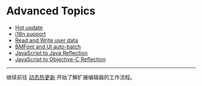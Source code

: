 # Advanced Topics

- [Hot update](hot-update.md)
- [i18n support](i18n.md)
- [Read and Write user data](data-storage.md)
- [BMFont and UI auto-batch](ui-auto-batch.md)
- [JavaScript to Java Reflection](java-reflection.md)
- [JavaScript to Objective-C Reflection](java-reflection.md)

<hr>

继续前往 [动态热更新](hot-update.md) 开始了解扩展编辑器的工作流程。
